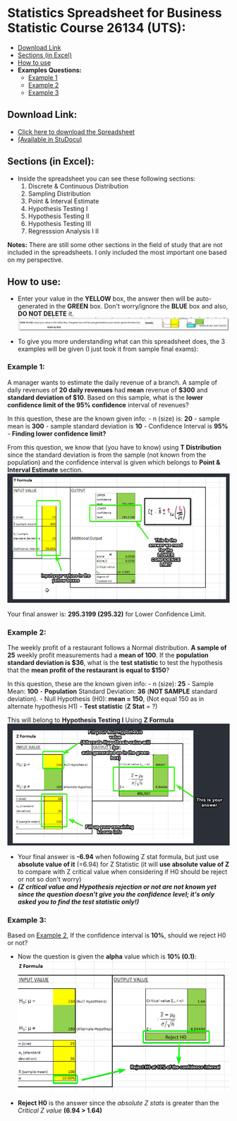 # Statistics Spreadsheet for Business Statistic Course 26134 (UTS):
- [Download Link](#download_link)
- [Sections (in Excel)](#sections)
- [How to use](#how_to_use)
- **Examples Questions:**
	- [Example 1](#ex_1)
	- [Example 2](#ex_2)
	- [Example 3](#ex_3)

<a name="download_link"/></a>
## Download Link:
- [Click here to download the Spreadsheet](blob:https://github.com/43856abf-c3d7-4155-af79-104180d49c07)
- [\(Available in StuDocu\)](https://www.studocu.com/en-au/document/university-of-technology-sydney/business-statistics/statistic-table-auto-calculator-auto-excel-layout-calculations/23930622)

<a name="sections"/></a>
## Sections (in Excel):
- Inside the spreadsheet you can see these following sections:
	1. Discrete & Continuous Distribution
	2. Sampling Distribution
	3. Point & Interval Estimate
	4. Hypothesis Testing I
	5. Hypothesis Testing II
	6. Hypothesis Testing III
	7. Regresssion Analysis I II 

**Notes:** There are still some other sections in the field of study that are not included in the spreadsheets. I only included the most important one based on my perspective.

<a name="how_to_use"/></a>
## How to use:
- Enter your value in the **YELLOW** box, the answer then will be auto-generated in the **GREEN** box. Don't worry/ignore the **BLUE** box and also, **DO NOT DELETE** it.
![edit_boxes](./images_misc/tut_how_to_edit.png)

- To give you more understanding what can this spreadsheet does, the 3 examples will be given (I just took it from sample final exams):

<a name="ex_1"/></a>
### Example 1:
A manager wants to estimate the daily revenue of a branch. A sample of daily revenues of **20 daily revenues** had **mean** revenue of **$300** and **standard deviation of $10**. Based on this sample, what is the **lower confidence limit of the 95% confidence** interval of revenues?

In this question, these are the known given info:
	- n (size) is: **20**
	- sample mean is **300**
	- sample standard deviation is **10**
	- Confidence Interval is **95%**
	- **Finding lower confidence limit?**

From this question, we know that (you have to know) using **T Distribution** since the standard deviation is from the sample (not known from the population) and the confidence interval is given which belongs to **Point & Interval Estimate** section.
![ans_ex_1](./images_misc/example_1_ans.png)

Your final answer is: **295.3199 (295.32)** for Lower Confidence Limit.

<a name ="ex_2"/></a>
### Example 2:
The weekly profit of a restaurant follows a Normal distribution. **A sample of 25** weekly profit measurements had a **mean of 100**. If the **population standard deviation is $36**, what is the **test statistic** to test the hypothesis that the **mean profit of the restaurant is equal to $150**?

In this question, these are the known given info:
	- n (size): **25**
	- Sample Mean: **100**
	- **Population** Standard Deviation: **36** (**NOT SAMPLE** standard deviation).
	- Null Hypothesis (H0): **mean = 150**, (Not equal 150 as in alternate hypothesis H1)
	- **Test statistic** (**Z Stat** = ?)

This will belong to **Hypothesis Testing I** Using **Z Formula**
![ans_2_excel](./images_misc/example_2_ans.png)
- Your final answer is **-6.94** when following Z stat formula, but just use **absolute value of it** (=6.94) for Z Statistic (it will **use absolute value of Z** to compare with Z critical value when considering if H0 should be reject or not so don't worry)
- _**(Z critical value and Hypothesis rejection or not are not known yet since the question doesn't give you the confidence level; it's only asked you to find the test statistic only!)**_

<a name="ex_3"/></a>
### Example 3:
Based on [Example 2](#ex_2), If the confidence interval is **10%**, should we reject H0 or not?
- Now the question is given the **alpha** value which is **10% (0.1)**:
![ans_3_excel](./images_misc/example_3_ans.png)

- **Reject H0** is the answer since the _absolute Z stats_ is greater than the _Critical Z value_ **(6.94 > 1.64)**

